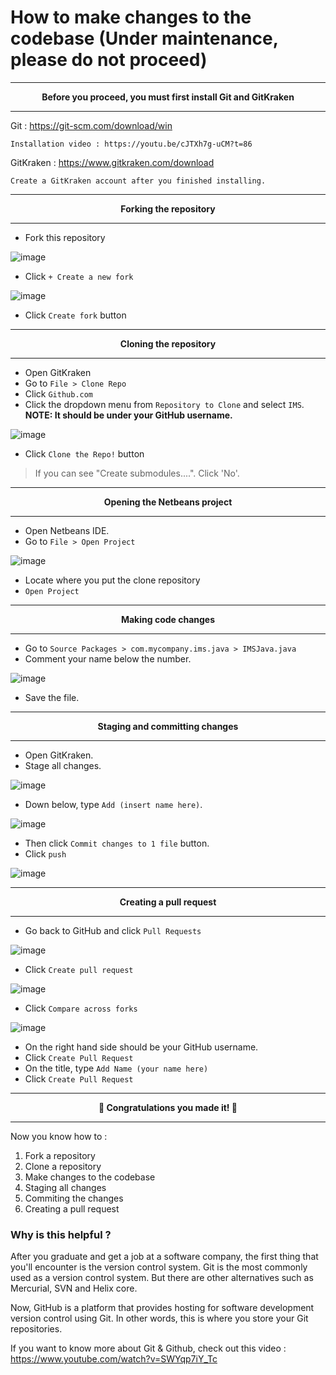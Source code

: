 # How to make changes to the codebase (Under maintenance, please do not proceed)

---

<p align="center"><strong>Before you proceed, you must first install Git and GitKraken</strong></p>

---

Git : https://git-scm.com/download/win
  
    Installation video : https://youtu.be/cJTXh7g-uCM?t=86
  
GitKraken : https://www.gitkraken.com/download
      
    Create a GitKraken account after you finished installing.

---

<p align="center"><strong>Forking the repository</strong></p>

---

* Fork this repository

![image](https://user-images.githubusercontent.com/82688509/190138027-32fc3abd-209a-43ba-9fda-21a61dc27ede.png)

* Click `+ Create a new fork`

![image](https://user-images.githubusercontent.com/82688509/190167990-863888ec-f8cf-485d-8ed2-f7e600543fd0.png)

* Click `Create fork` button

---

<p align="center"><strong>Cloning the repository</strong></p>

---

* Open GitKraken
* Go to `File > Clone Repo`
* Click `Github.com`
* Click the dropdown menu from `Repository to Clone` and select `IMS`. **NOTE: It should be under your GitHub username.**

![image](https://user-images.githubusercontent.com/82688509/190160163-3d2e84f6-37c4-4306-b372-a2b580c9e4e1.png)

* Click `Clone the Repo!` button

> If you can see "Create submodules....". Click 'No'.

---

<p align="center"><strong>Opening the Netbeans project</strong></p>

---

* Open Netbeans IDE.
* Go to `File > Open Project`
 
![image](https://user-images.githubusercontent.com/82688509/190169040-a1aca245-da97-468a-9047-cb7db4f51da4.png)

* Locate where you put the clone repository
* `Open Project`

---

<p align="center"><strong>Making code changes</strong></p>

---

* Go to `Source Packages > com.mycompany.ims.java > IMSJava.java`
* Comment your name below the number.

![image](https://user-images.githubusercontent.com/82688509/190145195-73c9d8f3-32a8-4240-b020-436d1dc8a96f.png)

* Save the file.

---

<p align="center"><strong>Staging and committing changes</strong></p>

---

* Open GitKraken.
* Stage all changes.

![image](https://user-images.githubusercontent.com/82688509/190144114-9fe27c02-5bb0-4d82-b99e-6d5179216c0b.png)

* Down below, type `Add (insert name here)`.

![image](https://user-images.githubusercontent.com/82688509/190144445-1a54b3a2-c223-4b8f-b33a-78d853bd31b7.png)

* Then click `Commit changes to 1 file` button.
* Click `push`
 
![image](https://user-images.githubusercontent.com/82688509/190545660-eaf24164-e84d-4fcc-9a6a-dc1b12e913ea.png)

---

<p align="center"><strong>Creating a pull request</strong></p>

---
* Go back to GitHub and click `Pull Requests`

![image](https://user-images.githubusercontent.com/82688509/190545786-b229527e-46ac-4d02-ac5e-f484e00beb63.png)

* Click `Create pull request`

![image](https://user-images.githubusercontent.com/82688509/190545812-e6214790-8447-4f04-b447-f3303ebbc287.png)

* Click `Compare across forks`

![image](https://user-images.githubusercontent.com/82688509/190546168-7dcd9fa9-d67e-432c-99f2-c7b2165fe4af.png)

* On the right hand side should be your GitHub username.
* Click `Create Pull Request`
* On the title, type `Add Name (your name here)`
* Click `Create Pull Request`

---

<p align="center"><strong>🎉 Congratulations you made it! 🎉</strong></p>

---

Now you know how to :

1. Fork a repository
2. Clone a repository
3. Make changes to the codebase
4. Staging all changes
5. Commiting the changes
6. Creating a pull request

### Why is this helpful ?

After you graduate and get a job at a software company, the first thing that you'll encounter is the version control system. Git is the most commonly used as a version control system. But there are other alternatives such as Mercurial, SVN and Helix core. 

Now, GitHub is a platform that provides hosting for software development version control using Git. In other words, this is where you store your Git repositories.

If you want to know more about Git & Github, check out this video : https://www.youtube.com/watch?v=SWYqp7iY_Tc
